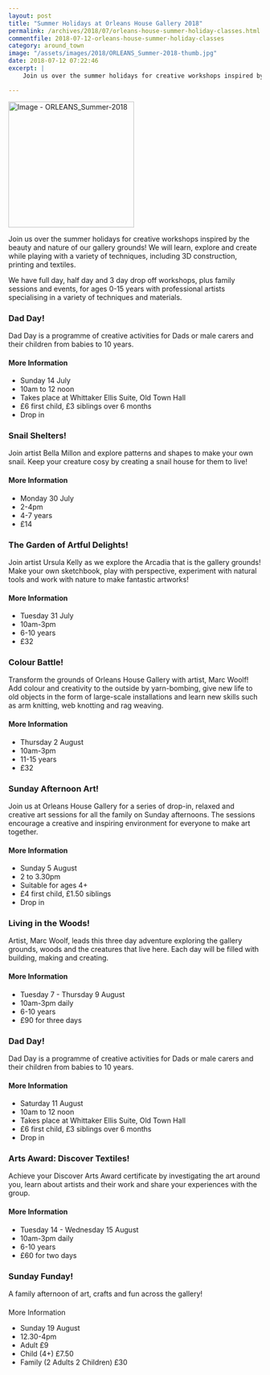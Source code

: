 ```yaml
---
layout: post
title: "Summer Holidays at Orleans House Gallery 2018"
permalink: /archives/2018/07/orleans-house-summer-holiday-classes.html
commentfile: 2018-07-12-orleans-house-summer-holiday-classes
category: around_town
image: "/assets/images/2018/ORLEANS_Summer-2018-thumb.jpg"
date: 2018-07-12 07:22:46
excerpt: |
    Join us over the summer holidays for creative workshops inspired by the beauty and nature of our gallery grounds! We will learn, explore and create while playing with a variety of techniques, including 3D construction, printing and textiles.

---
```


<a href="/assets/images/2018/ORLEANS_Summer-2018.jpg" title="Click for a larger image"><img src="/assets/images/2018/ORLEANS_Summer-2018-thumb.jpg" width="250" alt="Image - ORLEANS_Summer-2018"  class="photo right"/></a>

Join us over the summer holidays for creative workshops inspired by the beauty and nature of our gallery grounds! We will learn, explore and create while playing with a variety of techniques, including 3D construction, printing and textiles.

We have full day, half day and 3 day drop off workshops, plus family sessions and events, for ages 0-15 years with professional artists specialising in a variety of techniques and materials.

### Dad Day!

Dad Day is a programme of creative activities for Dads or male carers and their children from babies to 10 years.

#### More Information

* Sunday 14 July
* 10am to 12 noon
* Takes place at Whittaker Ellis Suite, Old Town Hall
* &pound;6 first child, &pound;3 siblings over 6 months
* Drop in

### Snail Shelters!

Join artist Bella Millon and explore patterns and shapes to make your own snail. Keep your creature cosy by creating a snail house for them to live!

#### More Information

* Monday 30 July
* 2-4pm
* 4-7 years
* &pound;14

### The Garden of Artful Delights!

Join artist Ursula Kelly as we explore the Arcadia that is the gallery grounds! Make your own sketchbook, play with perspective, experiment with natural tools and work with nature to make fantastic artworks!

#### More Information

* Tuesday 31 July
* 10am-3pm
* 6-10 years
* &pound;32

### Colour Battle!

Transform the grounds of Orleans House Gallery with artist, Marc Woolf! Add colour and creativity to the outside by yarn-bombing, give new life to old objects in the form of large-scale installations and learn new skills such as arm knitting, web knotting and rag weaving.

#### More Information

* Thursday 2 August
* 10am-3pm
* 11-15 years
* &pound;32

### Sunday Afternoon Art!

Join us at Orleans House Gallery for a series of drop-in, relaxed and creative art sessions for all the family on Sunday afternoons. The sessions encourage a creative and inspiring environment for everyone to make art together.

#### More Information

* Sunday 5 August
* 2 to 3.30pm
* Suitable for ages 4+
* &pound;4 first child, &pound;1.50 siblings
* Drop in

### Living in the Woods!

Artist, Marc Woolf, leads this three day adventure exploring the gallery grounds, woods and the creatures that live here. Each day will be filled with building, making and creating.

#### More Information

* Tuesday 7 - Thursday 9 August
* 10am-3pm daily
* 6-10 years
* &pound;90 for three days

### Dad Day!

Dad Day is a programme of creative activities for Dads or male carers and their children from babies to 10 years.

#### More Information

* Saturday 11 August
* 10am to 12 noon
* Takes place at Whittaker Ellis Suite, Old Town Hall
* &pound;6 first child, &pound;3 siblings over 6 months
* Drop in

### Arts Award: Discover Textiles!

Achieve your Discover Arts Award certificate by investigating the art around you, learn about artists and their work and share your experiences with the group.

#### More Information

* Tuesday 14 - Wednesday 15 August
* 10am-3pm daily
* 6-10 years
* &pound;60 for two days

### Sunday Funday!

A family afternoon of art, crafts and fun across the gallery!

####

More Information

* Sunday 19 August
* 12.30-4pm
* Adult &pound;9
* Child (4+) &pound;7.50
* Family (2 Adults 2 Children) &pound;30

